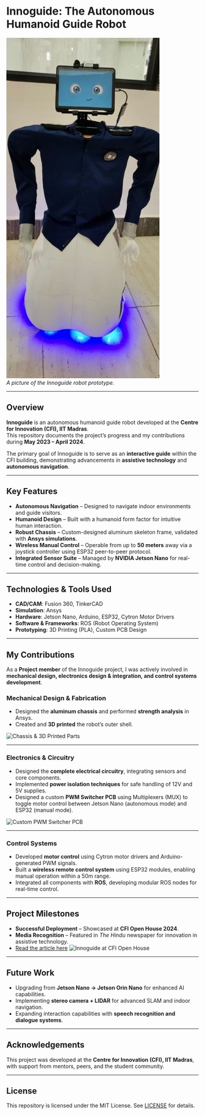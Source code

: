 # Innoguide: The Autonomous Humanoid Guide Robot

![Innoguide Prototype](Innoguide/Images/Robot.jpg)  
*A picture of the Innoguide robot prototype.*

---

## Overview
**Innoguide** is an autonomous humanoid guide robot developed at the **Centre for Innovation (CFI), IIT Madras**.  
This repository documents the project’s progress and my contributions during **May 2023 – April 2024**.

The primary goal of Innoguide is to serve as an **interactive guide** within the CFI building, demonstrating advancements in **assistive technology** and **autonomous navigation**.

---

## Key Features
- **Autonomous Navigation** – Designed to navigate indoor environments and guide visitors.
- **Humanoid Design** – Built with a humanoid form factor for intuitive human interaction.
- **Robust Chassis** – Custom-designed aluminum skeleton frame, validated with **Ansys simulations**.
- **Wireless Manual Control** – Operable from up to **50 meters** away via a joystick controller using ESP32 peer-to-peer protocol.
- **Integrated Sensor Suite** – Managed by **NVIDIA Jetson Nano** for real-time control and decision-making.

---

## Technologies & Tools Used
- **CAD/CAM**: Fusion 360, TinkerCAD  
- **Simulation**: Ansys  
- **Hardware**: Jetson Nano, Arduino, ESP32, Cytron Motor Drivers  
- **Software & Frameworks**: ROS (Robot Operating System)  
- **Prototyping**: 3D Printing (PLA), Custom PCB Design  

---

## My Contributions
As a **Project member** of the Innoguide project, I was actively involved in **mechanical design, electronics design & integration, and control systems development**.

### Mechanical Design & Fabrication
- Designed the **aluminum chassis** and performed **strength analysis** in Ansys.  
- Created and **3D printed** the robot’s outer shell.  

![Chassis & 3D Printed Parts](./assets/robot_chassis.jpg)

---

### Electronics & Circuitry
- Designed the **complete electrical circuitry**, integrating sensors and core components.  
- Implemented **power isolation techniques** for safe handling of 12V and 5V supplies.  
- Designed a custom **PWM Switcher PCB** using Multiplexers (MUX) to toggle motor control between Jetson Nano (autonomous mode) and ESP32 (manual mode).  

![Custom PWM Switcher PCB](./assets/pwm_switcher_pcb.jpg)

---

### Control Systems
- Developed **motor control** using Cytron motor drivers and Arduino-generated PWM signals.  
- Built a **wireless remote control system** using ESP32 modules, enabling manual operation within a 50m range.  
- Integrated all components with **ROS**, developing modular ROS nodes for real-time control.  

---

## Project Milestones
- **Successful Deployment** – Showcased at **CFI Open House 2024**.  
- **Media Recognition** – Featured in *The Hindu* newspaper for innovation in assistive technology.  
- [Read the article here](https://www.thehindu.com/news/national/tamil-nadu/iit-m-showcases-an-array-of-innovative-technology/article67910616.ece)
![Innoguide at CFI Open House](./assets/innoguide_openhouse.jpg)

---


## Future Work
- Upgrading from **Jetson Nano → Jetson Orin Nano** for enhanced AI capabilities.  
- Implementing **stereo camera + LIDAR** for advanced SLAM and indoor navigation.  
- Expanding interaction capabilities with **speech recognition and dialogue systems**.  

---

## Acknowledgements
This project was developed at the **Centre for Innovation (CFI), IIT Madras**, with support from mentors, peers, and the student community.  

---

## License
This repository is licensed under the MIT License. See [LICENSE](./LICENSE) for details.
